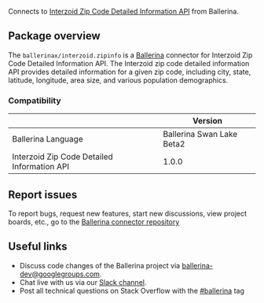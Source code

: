 Connects to [Interzoid Zip Code Detailed Information API](https://www.interzoid.com/services/getzipcodeinfo) from Ballerina.

## Package overview

The `ballerinax/interzoid.zipinfo` is a [Ballerina](https://ballerina.io/) connector for Interzoid Zip Code Detailed Information API. The Interzoid zip code detailed information API provides detailed information for a given zip code, including city, state, latitude, longitude, area size, and various population demographics.

### Compatibility
|                                             | Version                   |
|---------------------------------------------|---------------------------|
| Ballerina Language                          | Ballerina Swan Lake Beta2 |
| Interzoid Zip Code Detailed Information API | 1.0.0                     |

## Report issues
To report bugs, request new features, start new discussions, view project boards, etc., go to the [Ballerina connector repository](https://github.com/ballerina-platform/ballerinax-openapi-connectors)

## Useful links
- Discuss code changes of the Ballerina project via [ballerina-dev@googlegroups.com](mailto:ballerina-dev@googlegroups.com).
- Chat live with us via our [Slack channel](https://ballerina.io/community/slack/).
- Post all technical questions on Stack Overflow with the [#ballerina](https://stackoverflow.com/questions/tagged/ballerina) tag